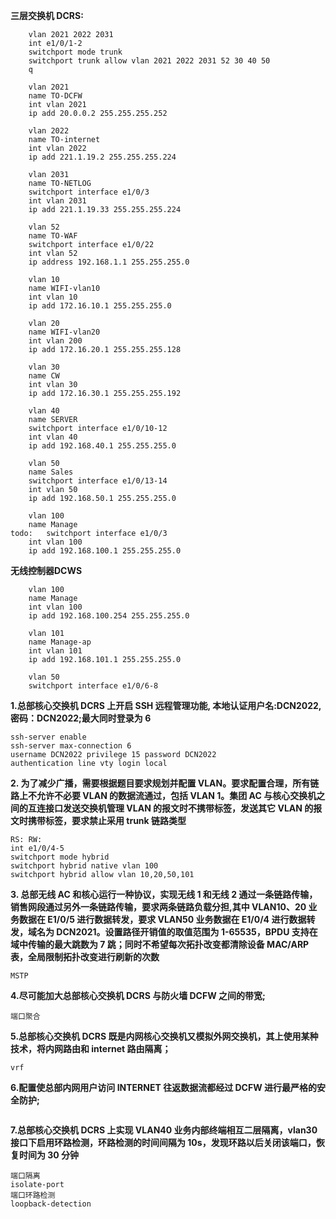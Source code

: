 **三层交换机 DCRS:**

```
	vlan 2021 2022 2031
	int e1/0/1-2
	switchport mode trunk
	switchport trunk allow vlan 2021 2022 2031 52 30 40 50
	q
	
	vlan 2021
	name TO-DCFW
	int vlan 2021
	ip add 20.0.0.2 255.255.255.252
	
	vlan 2022
	name TO-internet
	int vlan 2022
	ip add 221.1.19.2 255.255.255.224
	
	vlan 2031
	name TO-NETLOG
	switchport interface e1/0/3
	int vlan 2031
	ip add 221.1.19.33 255.255.255.224
	
	vlan 52
	name TO-WAF
	switchport interface e1/0/22
	int vlan 52
	ip address 192.168.1.1 255.255.255.0
	
	vlan 10
	name WIFI-vlan10
	int vlan 10
	ip add 172.16.10.1 255.255.255.0
	
	vlan 20
	name WIFI-vlan20
	int vlan 200
	ip add 172.16.20.1 255.255.255.128
	
	vlan 30
	name CW
	int vlan 30
	ip add 172.16.30.1 255.255.255.192
	
	vlan 40
	name SERVER
	switchport interface e1/0/10-12
	int vlan 40
	ip add 192.168.40.1 255.255.255.0
	
	vlan 50
	name Sales
	switchport interface e1/0/13-14
	int vlan 50
	ip add 192.168.50.1 255.255.255.0
	
	vlan 100
	name Manage
todo:	switchport interface e1/0/3
	int vlan 100
	ip add 192.168.100.1 255.255.255.0
```

**无线控制器DCWS**

```\
	vlan 100 
	name Manage
	int vlan 100
	ip add 192.168.100.254 255.255.255.0
	
	vlan 101
	name Manage-ap
	int vlan 101
	ip add 192.168.101.1 255.255.255.0
	
	vlan 50
	switchport interface e1/0/6-8
```

**1.总部核心交换机 DCRS 上开启 SSH 远程管理功能, 本地认证用户名:DCN2022,密码：DCN2022;最大同时登录为 6**

```
ssh-server enable
ssh-server max-connection 6
username DCN2022 privilege 15 password DCN2022
authentication line vty login local 
```

**2. 为了减少广播，需要根据题目要求规划并配置 VLAN。要求配置合理，所有链路上不允许不必要 VLAN 的数据流通过，包括 VLAN 1。集团 AC 与核心交换机之间的互连接口发送交换机管理 VLAN 的报文时不携带标签，发送其它 VLAN 的报文时携带标签，要求禁止采用 trunk 链路类型**

```
RS: RW:
int e1/0/4-5
switchport mode hybrid
switchport hybrid native vlan 100
switchport hybrid allow vlan 10,20,50,101
```

**3. 总部无线 AC 和核心运行一种协议，实现无线 1 和无线 2 通过一条链路传输，销售网段通过另外一条链路传输，要求两条链路负载分担,其中 VLAN10、20 业务数据在 E1/0/5 进行数据转发，要求
VLAN50 业务数据在 E1/0/4 进行数据转发，域名为 DCN2021。设置路径开销值的取值范围为 1-65535，BPDU 支持在域中传输的最大跳数为 7 跳；同时不希望每次拓扑改变都清除设备 MAC/ARP 表，全局限制拓扑改变进行刷新的次数**

```
MSTP
```

**4.尽可能加大总部核心交换机 DCRS 与防火墙 DCFW 之间的带宽;**

```
端口聚合
```

**5.总部核心交换机 DCRS 既是内网核心交换机又模拟外网交换机，其上使用某种技术，将内网路由和 internet 路由隔离；**

```
vrf
```

**6.配置使总部内网用户访问 INTERNET 往返数据流都经过 DCFW 进行最严格的安全防护;**

```

```

**7.总部核心交换机 DCRS 上实现 VLAN40 业务内部终端相互二层隔离，vlan30 接口下启用环路检测，环路检测的时间间隔为 10s，发现环路以后关闭该端口，恢复时间为 30 分钟**

```
端口隔离
isolate-port
端口环路检测
loopback-detection
```

